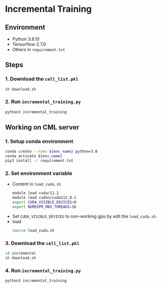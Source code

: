 # Incremental Training
## Environment
- Python 3.8.10
- Tensorflow 2.7.0
- Others in `requirement.txt`
## Steps
### 1. Download the `cell_list.pkl`
```bash
sh download.sh
```
### 2. Run `incremental_training.py`
```bash
python3 incremental_training
```
## Working on CML server
### 1. Setup conda environment
```bash
conda create --name ${env_name} python=3.8
conda activate ${env_name}
pip3 install -r requirement.txt
```
### 2. Set environment variable
- Content in `load_cuda.sh`
    ```bash
    module load cuda/11.2
    module load cudnn/cuda112_8.1
    export CUDA_VISIBLE_DEVICES=0
    export NUMEXPR_MAX_THREADS=16
    ```
- Set `CUDA_VISIBLE_DEVICES` to non-working gpu by edit the `load_cuda.sh`.
- load
    ```bash
    source load_cuda.sh
    ```
### 3. Download the `cell_list.pkl`
```bash
cd incremental
sh download.sh
```
### 4. Run `incremental_training.py`
```bash
python3 incremental_training
```